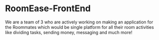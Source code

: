 # RoomEase-FrontEnd
We are a team of 3 who are actively working on making an application for the Roommates which would be single platform for all their room activities like dividing tasks, sending money, messaging and much more!
